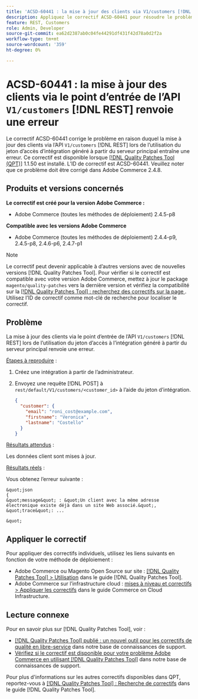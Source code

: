 ```yaml
---
title: 'ACSD-60441 : la mise à jour des clients via V1/customers [!DNL REST] Le point d’entrée API renvoie une erreur'
description: Appliquez le correctif ACSD-60441 pour résoudre le problème Adobe Commerce en raison duquel la mise à jour des clients via l’API V1/customers [!DNL REST] lors de l’utilisation d’un jeton d’accès à l’intégration généré à partir du serveur principal renvoie une erreur.
feature: REST, Customers
role: Admin, Developer
source-git-commit: ea62d2387ab0c04fe44291df431f42d78a0d2f2a
workflow-type: tm+mt
source-wordcount: '359'
ht-degree: 0%

---
```



# ACSD-60441 : la mise à jour des clients via le point d’entrée de l’API `V1/customers` [!DNL REST] renvoie une erreur

Le correctif ACSD-60441 corrige le problème en raison duquel la mise à jour des clients via l’API `V1/customers` [!DNL REST] lors de l’utilisation du jeton d’accès d’intégration généré à partir du serveur principal entraîne une erreur. Ce correctif est disponible lorsque [[!DNL Quality Patches Tool (QPT)]](/help/announcements/adobe-commerce-announcements/magento-quality-patches-released-new-tool-to-self-serve-quality-patches.md) 1.1.50 est installé. L’ID de correctif est ACSD-60441. Veuillez noter que ce problème doit être corrigé dans Adobe Commerce 2.4.8.

## Produits et versions concernés

**Le correctif est créé pour la version Adobe Commerce :**

* Adobe Commerce (toutes les méthodes de déploiement) 2.4.5-p8

**Compatible avec les versions Adobe Commerce**

* Adobe Commerce (toutes les méthodes de déploiement) 2.4.4-p9, 2.4.5-p8, 2.4.6-p6, 2.4.7-p1

>[!NOTE]
>
>Le correctif peut devenir applicable à d’autres versions avec de nouvelles versions [!DNL Quality Patches Tool]. Pour vérifier si le correctif est compatible avec votre version Adobe Commerce, mettez à jour le package `magento/quality-patches` vers la dernière version et vérifiez la compatibilité sur la [[!DNL Quality Patches Tool] : recherchez des correctifs sur la page ](https://experienceleague.adobe.com/tools/commerce-quality-patches/index.html). Utilisez l’ID de correctif comme mot-clé de recherche pour localiser le correctif.

## Problème

La mise à jour des clients via le point d’entrée de l’API `V1/customers` [!DNL REST] lors de l’utilisation du jeton d’accès à l’intégration généré à partir du serveur principal renvoie une erreur.

<u>Étapes à reproduire</u> :

1. Créez une intégration à partir de l’administrateur.
1. Envoyez une requête [!DNL POST] à `rest/default/V1/customers/<customer_id>` à l’aide du jeton d’intégration.

   ```json
   {
     "customer": {
       "email": "roni_cost@example.com",
       "firstname": "Veronica",
       "lastname": "Costello"
     }
   }
   ```

<u>Résultats attendus</u> :

Les données client sont mises à jour.

<u>Résultats réels</u> :

Vous obtenez l’erreur suivante :

    &quot;json
    {
    &quot;message&quot; : &quot;Un client avec la même adresse électronique existe déjà dans un site Web associé.&quot;,
    &quot;trace&quot;: ...
    
    &quot;

## Appliquer le correctif

Pour appliquer des correctifs individuels, utilisez les liens suivants en fonction de votre méthode de déploiement :

* Adobe Commerce ou Magento Open Source sur site : [[!DNL Quality Patches Tool] > Utilisation](https://experienceleague.adobe.com/docs/commerce-operations/tools/quality-patches-tool/usage.html) dans le guide [!DNL Quality Patches Tool].
* Adobe Commerce sur l’infrastructure cloud : [mises à niveau et correctifs > Appliquer les correctifs](https://experienceleague.adobe.com/docs/commerce-cloud-service/user-guide/develop/upgrade/apply-patches.html) dans le guide Commerce on Cloud Infrastructure.

## Lecture connexe

Pour en savoir plus sur [!DNL Quality Patches Tool], voir :

* [[!DNL Quality Patches Tool] publié : un nouvel outil pour les correctifs de qualité en libre-service](/help/announcements/adobe-commerce-announcements/magento-quality-patches-released-new-tool-to-self-serve-quality-patches.md) dans notre base de connaissances de support.
* [Vérifiez si le correctif est disponible pour votre problème Adobe Commerce en utilisant  [!DNL Quality Patches Tool]](/help/support-tools/patches-available-in-qpt-tool/check-patch-for-magento-issue-with-magento-quality-patches.md) dans notre base de connaissances de support.

Pour plus d&#39;informations sur les autres correctifs disponibles dans QPT, reportez-vous à [[!DNL Quality Patches Tool] : Recherche de correctifs](https://experienceleague.adobe.com/tools/commerce-quality-patches/index.html) dans le guide [!DNL Quality Patches Tool].
